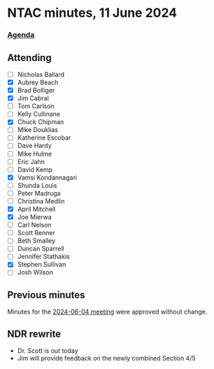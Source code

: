 # NTAC minutes, 11 June 2024

### [Agenda](2024-06-11-agenda.md)

## Attending

- [ ] Nicholas Ballard
- [x] Aubrey Beach
- [x] Brad Bolliger
- [x] Jim Cabral
- [ ] Tom Carlson
- [ ] Kelly Cullinane
- [x] Chuck Chipman
- [ ] Mike Douklias
- [ ] Katherine Escobar
- [ ] Dave Hardy
- [ ] Mike Hulme
- [ ] Eric Jahn
- [ ] David Kemp
- [x] Vamsi Kondannagari
- [ ] Shunda Louis
- [ ] Peter Madruga
- [ ] Christina Medlin
- [x] April Mitchell
- [x] Joe Mierwa
- [ ] Carl Nelson
- [ ] Scott Renner
- [ ] Beth Smalley
- [ ] Duncan Sparrell
- [ ] Jennifer Stathakis
- [x] Stephen Sullivan
- [ ] Josh Wilson

## Previous minutes

Minutes for the [2024-06-04 meeting](2024-06-04-minutes.md) were approved without change.

## NDR rewrite

* Dr. Scott is out today
* Jim will provide feedback on the newly combined Section 4/5
